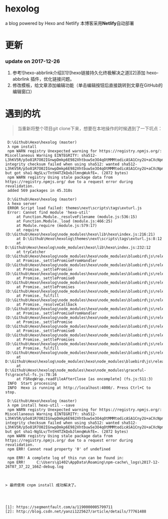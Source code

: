 # hexolog
a blog powered by Hexo and Netlify
本博客采用**Netlify**自动部署

# 更新
### update on 2017-12-26
1. 参考![hexo-abbrlink介绍][1]![hexo链接持久化终极解决之道][2]添加 hexo-abbrlink 插件，优化链接问题。
2. 修改模板，给文章添加编辑功能（单击编辑按钮后直接跳转到文章在GitHub的编辑窗口）

# 遇到的坑

> 当重新将整个项目git clone下来，想要在本地操作的时候遇到了一下坑点：
> ```bash
	 D:\Github\Hexo\hexolog (master)
	 λ npm install
	 npm WARN registry Unexpected warning for https://registry.npmjs.org/: Miscellaneous Warning EINTEGRITY: sha512-L3hKV5R/p5o81R7O02IGnwpDmkp6E982XhtbuwSe3O4qOtMMMtodicASA1Cny2U+aCXcNpml+m4dPsvsJ3jatg== integrity checksum failed when using sha512: wanted sha512-L3hKV5R/p5o81R7O02IGnwpDmkp6E982XhtbuwSe3O4qOtMMMtodicASA1Cny2U+aCXcNpml+m4dPsvsJ3jatg== but got sha1-NgSLv/TntH4TZkQxbJlmnqWukfE=. (2872 bytes)
	 npm WARN registry Using stale package data from https://registry.npmjs.org/ due to a request error during revalidation.
	 added 569 packages in 45.318s
	 
	 D:\Github\Hexo\hexolog (master)
	 λ hexo server
	 ERROR Script load failed: themes\next\scripts\tags\exturl.js
	 Error: Cannot find module 'hexo-util'
	     at Function.Module._resolveFilename (module.js:536:15)
	     at Function.Module._load (module.js:466:25)
	     at Module.require (module.js:579:17)
	     at require (D:\Github\Hexo\hexolog\node_modules\hexo\lib\hexo\index.js:216:21)
	     at D:\Github\Hexo\hexolog\themes\next\scripts\tags\exturl.js:8:12
	     at D:\Github\Hexo\hexolog\node_modules\hexo\lib\hexo\index.js:232:12
	     at tryCatcher (D:\Github\Hexo\hexolog\node_modules\hexo\node_modules\bluebird\js\release\util.js:16:23)
	     at Promise._settlePromiseFromHandler (D:\Github\Hexo\hexolog\node_modules\hexo\node_modules\bluebird\js\release\promise.js:512:31)
	     at Promise._settlePromise (D:\Github\Hexo\hexolog\node_modules\hexo\node_modules\bluebird\js\release\promise.js:569:18)
	     at Promise._settlePromise0 (D:\Github\Hexo\hexolog\node_modules\hexo\node_modules\bluebird\js\release\promise.js:614:10)
	     at Promise._settlePromises (D:\Github\Hexo\hexolog\node_modules\hexo\node_modules\bluebird\js\release\promise.js:693:18)
	     at Promise._fulfill (D:\Github\Hexo\hexolog\node_modules\hexo\node_modules\bluebird\js\release\promise.js:638:18)
	     at Promise._resolveCallback (D:\Github\Hexo\hexolog\node_modules\hexo\node_modules\bluebird\js\release\promise.js:432:57)
	     at Promise._settlePromiseFromHandler (D:\Github\Hexo\hexolog\node_modules\hexo\node_modules\bluebird\js\release\promise.js:524:17)
	     at Promise._settlePromise (D:\Github\Hexo\hexolog\node_modules\hexo\node_modules\bluebird\js\release\promise.js:569:18)
	     at Promise._settlePromise0 (D:\Github\Hexo\hexolog\node_modules\hexo\node_modules\bluebird\js\release\promise.js:614:10)
	     at Promise._settlePromises (D:\Github\Hexo\hexolog\node_modules\hexo\node_modules\bluebird\js\release\promise.js:693:18)
	     at Promise._fulfill (D:\Github\Hexo\hexolog\node_modules\hexo\node_modules\bluebird\js\release\promise.js:638:18)
	     at D:\Github\Hexo\hexolog\node_modules\hexo\node_modules\bluebird\js\release\nodeback.js:42:21
	     at D:\Github\Hexo\hexolog\node_modules\hexo\node_modules\graceful-fs\graceful-fs.js:78:16
	     at FSReqWrap.readFileAfterClose [as oncomplete] (fs.js:511:3)
	 INFO  Start processing
	 INFO  Hexo is running at http://localhost:4000/. Press Ctrl+C to stop.

	 D:\Github\Hexo\hexolog (master)
	 λ npm install hexo-util --save
	 npm WARN registry Unexpected warning for https://registry.npmjs.org/: Miscellaneous Warning EINTEGRITY: sha512-L3hKV5R/p5o81R7O02IGnwpDmkp6E982XhtbuwSe3O4qOtMMMtodicASA1Cny2U+aCXcNpml+m4dPsvsJ3jatg== integrity checksum failed when using sha512: wanted sha512-L3hKV5R/p5o81R7O02IGnwpDmkp6E982XhtbuwSe3O4qOtMMMtodicASA1Cny2U+aCXcNpml+m4dPsvsJ3jatg== but got sha1-NgSLv/TntH4TZkQxbJlmnqWukfE=. (2872 bytes)
	 npm WARN registry Using stale package data from https://registry.npmjs.org/ due to a request error during revalidation.
	 npm ERR! Cannot read property '0' of undefined

	 npm ERR! A complete log of this run can be found in:
	 npm ERR!     C:\Users\q1402\AppData\Roaming\npm-cache\_logs\2017-12-26T07_37_22_166Z-debug.log
```


> 最终使用 cnpm install 成功解决了。 




[1]: https://segmentfault.com/a/1190000005799711
[2]: http://blog.csdn.net/yanzi1225627/article/details/77761488
